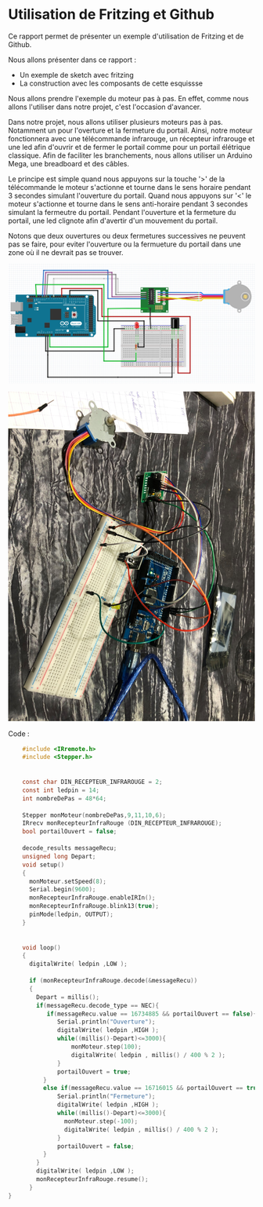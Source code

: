 # Utilisation de Fritzing et Github

Ce rapport permet de présenter un exemple d'utilisation de Fritzing et de Github.

Nous allons présenter dans ce rapport : 

- Un exemple de sketch avec fritzing 
- La construction avec les composants de cette esquissse

Nous allons prendre l'exemple du moteur pas à pas. En effet, comme nous allons l'utiliser dans notre projet, c'est l'occasion d'avancer.

Dans notre projet, nous allons utiliser plusieurs moteurs pas à pas. Notamment un pour l'overture et la fermeture du portail. 
Ainsi, notre moteur fonctionnera avec une télécommande infrarouge, un récepteur infrarouge et une led afin d'ouvrir et de fermer le portail comme pour un portail élétrique classique. Afin de faciliter les branchements, nous allons utiliser un Arduino Mega, une breadboard et des câbles.

Le principe est simple quand nous appuyons sur la touche '>' de la télécommande le moteur s'actionne et tourne dans le sens horaire pendant 3 secondes simulant l'ouverture du portail. Quand nous appuyons sur '<' le moteur s'actionne et tourne dans le sens anti-horaire pendant 3 secondes simulant la fermeutre du portail. Pendant l'ouverture et la fermeture du portail, une led clignote afin d'avertir d'un mouvement du portail.

Notons que deux ouvertures ou deux fermetures successives ne peuvent pas se faire, pour eviter l'ouverture ou la fermueture du portail dans une zone où il ne devrait pas se trouver.

![Schéma moteur pas à pas](./sketch.png?raw=true)

![Branchement moteur pas à pas](./schematic.png?raw=true)

Code :

```C
    #include <IRremote.h>
    #include <Stepper.h>


    const char DIN_RECEPTEUR_INFRAROUGE = 2;
    const int ledpin = 14;
    int nombreDePas = 48*64;

    Stepper monMoteur(nombreDePas,9,11,10,6);
    IRrecv monRecepteurInfraRouge (DIN_RECEPTEUR_INFRAROUGE);
    bool portailOuvert = false;
    
    decode_results messageRecu;
    unsigned long Depart;
    void setup()
    {
      monMoteur.setSpeed(8);
      Serial.begin(9600);
      monRecepteurInfraRouge.enableIRIn();
      monRecepteurInfraRouge.blink13(true);
      pinMode(ledpin, OUTPUT);    
    }
    

    void loop()
    {
      digitalWrite( ledpin ,LOW );

      if (monRecepteurInfraRouge.decode(&messageRecu))
      {
        Depart = millis();
        if(messageRecu.decode_type == NEC){
           if(messageRecu.value == 16734885 && portailOuvert == false){
              Serial.println("Ouverture");
              digitalWrite( ledpin ,HIGH );
              while((millis()-Depart)<=3000){
                  monMoteur.step(100);
                  digitalWrite( ledpin , millis() / 400 % 2 );
              }
              portailOuvert = true;
          }
          else if(messageRecu.value == 16716015 && portailOuvert == true){
              Serial.println("Fermeture");   
              digitalWrite( ledpin ,HIGH );
              while((millis()-Depart)<=3000){
                monMoteur.step(-100);
                digitalWrite( ledpin , millis() / 400 % 2 );
              }
              portailOuvert = false;
          }
        }
        digitalWrite( ledpin ,LOW );
        monRecepteurInfraRouge.resume();
      }
}
```



